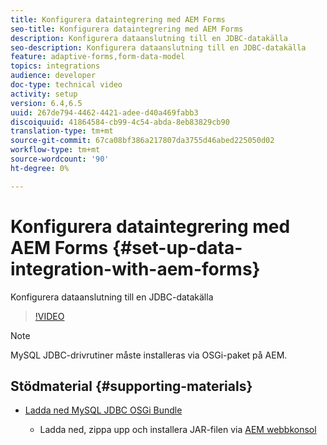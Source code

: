 ```yaml
---
title: Konfigurera dataintegrering med AEM Forms
seo-title: Konfigurera dataintegrering med AEM Forms
description: Konfigurera dataanslutning till en JDBC-datakälla
seo-description: Konfigurera dataanslutning till en JDBC-datakälla
feature: adaptive-forms,form-data-model
topics: integrations
audience: developer
doc-type: technical video
activity: setup
version: 6.4,6.5
uuid: 267de794-4462-4421-adee-d40a469fabb3
discoiquuid: 41864584-cb99-4c54-abda-8eb83829cb90
translation-type: tm+mt
source-git-commit: 67ca08bf386a217807da3755d46abed225050d02
workflow-type: tm+mt
source-wordcount: '90'
ht-degree: 0%

---
```



# Konfigurera dataintegrering med AEM Forms {#set-up-data-integration-with-aem-forms}

Konfigurera dataanslutning till en JDBC-datakälla

>[!VIDEO](https://video.tv.adobe.com/v/17724/?quality=9&learn=on)

>[!NOTE]
>
>MySQL JDBC-drivrutiner måste installeras via OSGi-paket på AEM.

## Stödmaterial {#supporting-materials}

* [Ladda ned MySQL JDBC OSGi Bundle](https://dev.mysql.com/downloads/connector/j/)

   * Ladda ned, zippa upp och installera JAR-filen via [AEM webbkonsol](http://localhost:4502/system/console/bundles)

